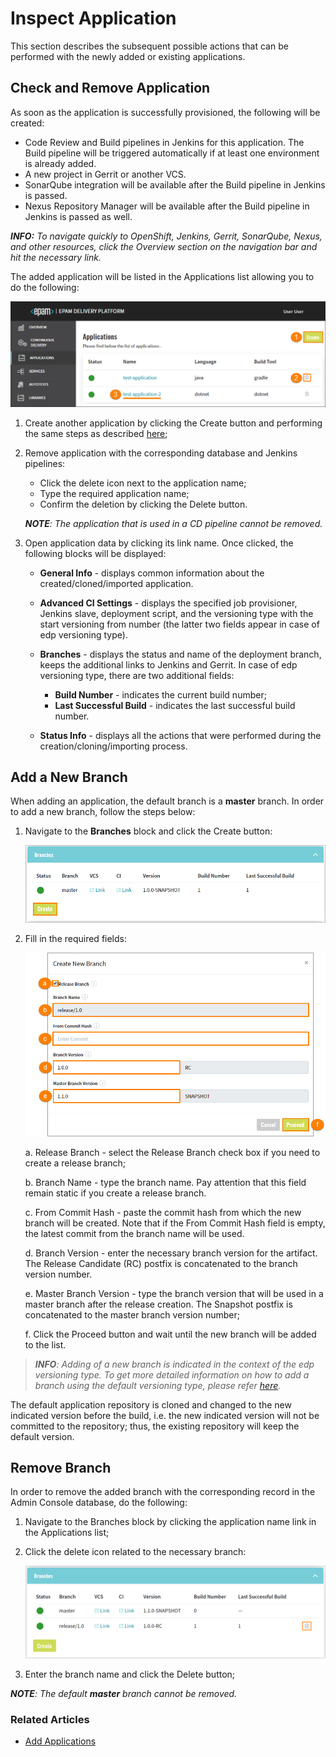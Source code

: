 # Inspect Application
    
This section describes the subsequent possible actions that can be performed with the newly added or existing applications.

## Check and Remove Application

As soon as the application is successfully provisioned, the following will be created:
                                                      
- Code Review and Build pipelines in Jenkins for this application. The Build pipeline will be triggered automatically if at least one environment is already added.
- A new project in Gerrit or another VCS.
- SonarQube integration will be available after the Build pipeline in Jenkins is passed.
- Nexus Repository Manager will be available after the Build pipeline in Jenkins is passed as well.

_**INFO:** To navigate quickly to OpenShift, Jenkins, Gerrit, SonarQube, Nexus, and other resources, click the Overview section on the navigation bar and hit the necessary link._

The added application will be listed in the Applications list allowing you to do the following:

![inspect-app](../readme-resource/inspectapp.png "inspect-app")

1. Create another application by clicking the Create button and performing the same steps as described [here](documentation/add_applications.md);
2. Remove application with the corresponding database and Jenkins pipelines:
    - Click the delete icon next to the application name;
    - Type the required application name;
    - Confirm the deletion by clicking the Delete button.
    
    _**NOTE**: The application that is used in a CD pipeline cannot be removed._

3. Open application data by clicking its link name. Once clicked, the following blocks will be displayed:
 
    * **General Info** - displays common information about the created/cloned/imported application.
    * **Advanced CI Settings** - displays the specified job provisioner, Jenkins slave, deployment script, and the versioning type with the start versioning from number (the latter two fields appear in case of edp versioning type).
    * **Branches** - displays the status and name of the deployment branch, keeps the additional links to Jenkins and Gerrit. In case of edp versioning type, there are two additional fields:
         
         * **Build Number** - indicates the current build number; 
         * **Last Successful Build** - indicates the last successful build number.
    * **Status Info** - displays all the actions that were performed during the creation/cloning/importing process.
    
## Add a New Branch

When adding an application, the default branch is a **master** branch. In order to add a new branch, follow the steps below:

1. Navigate to the **Branches** block and click the Create button:

    ![addbranch1](../readme-resource/addbranch1.png "addbranch1")
    
2. Fill in the required fields:
    
    ![addbranch2](../readme-resource/addbranch2.png "addbranch2")
    
    a. Release Branch - select the Release Branch check box if you need to create a release branch;
    
    b. Branch Name - type the branch name. Pay attention that this field remain static if you create a release branch. 
    
    c. From Commit Hash - paste the commit hash from which the new branch will be created. Note that if the From Commit Hash field is empty, the latest commit from the branch name will be used.
    
    d. Branch Version - enter the necessary branch version for the artifact. The Release Candidate (RC) postfix is concatenated to the branch version number. 
    
    e. Master Branch Version - type the branch version that will be used in a master branch after the release creation. The Snapshot postfix is concatenated to the master branch version number;
    
    f. Click the Proceed button and wait until the new branch will be added to the list.

>_**INFO**: Adding of a new branch is indicated in the context of the edp versioning type. To get more detailed information on how to add a branch using the default versioning type, please refer [here](https://github.com/epmd-edp/admin-console/blob/release-2.2/documentation/add_applications.md#-check-application-availability)._

The default application repository is cloned and changed to the new indicated version before the build, i.e. the new indicated version will not be committed to the repository; thus, the existing repository will keep the default version.

## Remove Branch

In order to remove the added branch with the corresponding  record in the Admin Console database, do the following:

1. Navigate to the Branches block by clicking the application name link in the Applications list;
2. Click the delete icon related to the necessary branch:

    ![remove-branch](../readme-resource/removebranch.png "removebranch")
    
3. Enter the branch name and click the Delete button;

_**NOTE**: The default **master** branch cannot be removed._

### Related Articles

* [Add Applications](documentation/add_applications.md)

